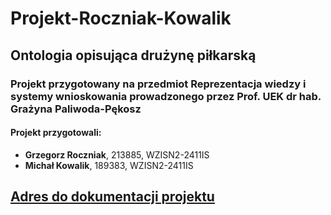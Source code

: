 # Projekt-Roczniak-Kowalik

## Ontologia opisująca drużynę piłkarską

### Projekt przygotowany na przedmiot **Reprezentacja wiedzy i systemy wnioskowania** prowadzonego przez **Prof. UEK dr hab. Grażyna Paliwoda-Pękosz**

#### Projekt przygotowali:
 - **Grzegorz Roczniak**, 213885, WZISN2-2411IS
 - **Michał Kowalik**, 189383, WZISN2-2411IS


 ## [Adres do dokumentacji projektu](https://docs.google.com/document/d/1yawN6ddzBbQxukvK-pbnSQg2cVrh47j5AnfHj7EFPnU/edit?usp=sharing)
